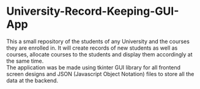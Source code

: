 # University-Record-Keeping-GUI-App
This a small repository of the students of any University and the courses they are enrolled in. It will create records of new students as well as courses, allocate courses to the students and display them accordingly at the same time. 
</br>
The application was be made using tkinter GUI library for all frontend screen designs and JSON (Javascript Object Notation) files to store all the data at the backend.

